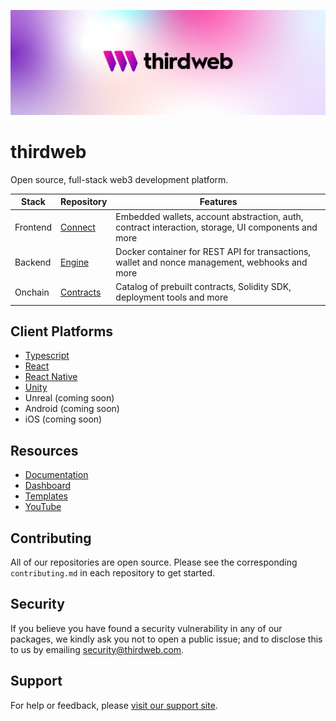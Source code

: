 <!-- Banner Image -->

![Thirdweb Examples Header](header-image.png)

# thirdweb

Open source, full-stack web3 development platform.

| Stack      | Repository | Features |
| ---------- | ---------- | -------- |
| Frontend   | [Connect](https://github.com/thirdweb-dev/js) | Embedded wallets, account abstraction, auth, contract interaction, storage, UI components and more |
| Backend   | [Engine](https://github.com/thirdweb-dev/js) | Docker container for REST API for transactions, wallet and nonce management, webhooks and more |
| Onchain   | [Contracts](https://github.com/thirdweb-dev/contracts) | Catalog of prebuilt contracts, Solidity SDK, deployment tools and more |

## Client Platforms

- [Typescript](https://github.com/thirdweb-dev/js/sdk)
- [React](https://github.com/thirdweb-dev/js/react)
- [React Native](https://github.com/thirdweb-dev/react-native)
- [Unity](https://github.com/thirdweb-dev/js/unity)
- Unreal (coming soon)
- Android (coming soon)
- iOS (coming soon)

## Resources

- [Documentation](https://linktodocumentation)
- [Dashboard](https://thirdweb.com/dashboard)
- [Templates](https://thirdweb.com/templates)
- [YouTube](https://www.youtube.com/@thirdweb_)


## Contributing

All of our repositories are open source. Please see the corresponding `contributing.md` in each repository to get started. 


## Security

If you believe you have found a security vulnerability in any of our packages, we kindly ask you not to open a public issue; and to disclose this to us by emailing security@thirdweb.com.

## Support

For help or feedback, please [visit our support site](https://thirdweb.com/support).


